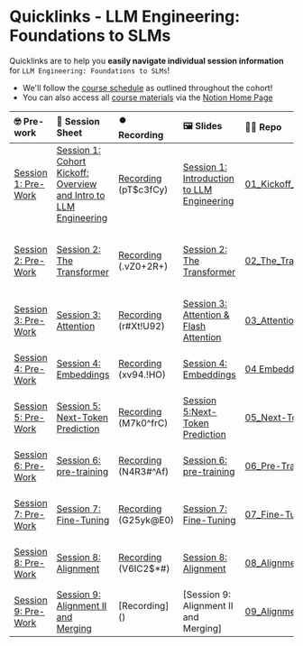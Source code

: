 # Quicklinks - LLM Engineering: Foundations to SLMs

Quicklinks are to help you **easily navigate individual session information** for `LLM Engineering: Foundations to SLMs`!  

- We'll follow the [course schedule](https://www.notion.so/LLM-Engineering-Cohort-3-The-Foundations-Detailed-Schedule-12ecd547af3d80449b92c622d555fb19) as outlined throughout the cohort!
- You can also access all [course materials](https://www.notion.so/LLM-Engineering-Cohort-3-Home-Page-13dcd547af3d80feaf80f1a203e411c7?pvs=4#13dcd547af3d81ee9085d748ce0241c5) via the [Notion Home Page](https://www.notion.so/LLM-Engineering-Cohort-3-Home-Page-13dcd547af3d80feaf80f1a203e411c7)

| 🤓 Pre-work | 📰 Session Sheet | ⏺️ Recording  | 🖼️ Slides     | 👨‍💻 Repo     | 📝 Homework      | 📁 Feedback       |
|:-----------------|:-----------------|:-----------------|:-----------------|:-----------------|:-----------------|:-----------------|
| [Session 1: Pre-Work](https://www.notion.so/Session-1-Cohort-Kickoff-Overview-and-Intro-to-LLM-Engineering-143cd547af3d80c09539cd8ea855bfc7?pvs=4#143cd547af3d810c8280cfdf6efb6ff4)| [Session 1: Cohort Kickoff: Overview and Intro to LLM Engineering](https://www.notion.so/Session-1-Cohort-Kickoff-Overview-Intro-to-LLM-Engineering-Foundations-to-SLMs-143cd547af3d80c09539cd8ea855bfc7) | [Recording](https://us02web.zoom.us/rec/share/9My2ifxlU7WPK5kzKLxceg5WqrbaaNksN8CWPVpMSkkhLCLQGszGndlJeTM-fLFw.a4Y9iz9eFlEzMzTe) (pT$c3fCy) | [Session 1: Introduction to LLM Engineering](https://www.canva.com/design/DAGWfLzJLjU/jcP2nnJIUozdxw47M56SIA/edit?utm_content=DAGWfLzJLjU&utm_campaign=designshare&utm_medium=link2&utm_source=sharebutton) | [01_Kickoff_Model_Evolution](https://github.com/AI-Maker-Space/LLM-Engineering-Foundations-to-SLMs/tree/main/01_Kickoff_Model_Evolution) | Read [Attention is All You Need](https://arxiv.org/abs/1706.03762)  <br /> Review [The Transformer, Part I-IV](https://www.notion.so/The-Transformer-Part-I-IV-143cd547af3d814195fff9338a46de63)| [LLME3 Class Feedback 11/14](https://forms.gle/o1A71e4fRgEDkzXh8) |
| [Session 2: Pre-Work](https://www.notion.so/Session-2-The-Transformer-143cd547af3d80cda8c5f3404211c191?pvs=4#143cd547af3d81e8afc8d8dc6e857956)| [Session 2: The Transformer](https://www.notion.so/Session-2-The-Transformer-143cd547af3d80cda8c5f3404211c191) | [Recording](https://us02web.zoom.us/rec/share/vM5Skap8plyutphmdIs6BVDXB2gG4ObS9s0z5B7zG01MieTp5iB0UAQF2gM2_vf7.noILW0tp2Lf7OpZc) (.vZ0+2R+) | [Session 2: The Transformer](https://www.canva.com/design/DAGW9drJwtU/d5pIdoSDGNoTHppA3i9Crg/view?utm_content=DAGW9drJwtU&utm_campaign=designshare&utm_medium=link&utm_source=editor) | [02_The_Transformer](https://github.com/AI-Maker-Space/LLM-Engineering-Foundations-to-SLMs/tree/main/02_The_Transformer) | [Session 2 Assignment: The Transformer (from Scratch)](https://forms.gle/xhtMBxmKLnHH76hK8) | [LLME3 Class Feedback 11/19](https://forms.gle/rAWFD8RGbYUQEN597) |
| [Session 3: Pre-Work](https://www.notion.so/Session-3-Attention-143cd547af3d80dba510e2c5f1577368?pvs=4#2dc3b43f036d48088a3984ce94e8e0ad) | [Session 3: Attention](https://www.notion.so/Session-3-Attention-Coming-Soon-143cd547af3d80dba510e2c5f1577368) | [Recording](https://us02web.zoom.us/rec/share/GGGZVNnTjH42p6HViAMXkjQqgKc_4_r2foo5mbLJT1GHoVA_iupek0TVXO6twQ8l.9XQlnBz_S834ab63) (r#Xt!U92) | [Session 3: Attention & Flash Attention](https://www.canva.com/design/DAGXJDsxuyI/TcE_npmoqb-lVfWePfHOqA/edit?utm_content=DAGXJDsxuyI&utm_campaign=designshare&utm_medium=link2&utm_source=sharebutton) | [03_Attention](https://github.com/AI-Maker-Space/LLM-Engineering-Foundations-to-SLMs/tree/main/03_Attention) | [Session 3 Assignment: Attention](https://forms.gle/7cgCErqaNEZWiN7JA) | [Feedback: LLME3 Cohort, Session 3](https://forms.gle/1CaTBkkw9QxJwiyJ7) |
| [Session 4: Pre-Work](https://www.notion.so/Session-4-Embeddings-143cd547af3d806f9b38fdaefba8e68d?pvs=4#a10ad6fa7a0a4342b51ea53fd486279f) | [Session 4: Embeddings](https://www.notion.so/Session-4-Embeddings-143cd547af3d806f9b38fdaefba8e68d#59fa9ae8a94141e3a66db9a5f90d5e40) | [Recording](https://us02web.zoom.us/rec/component-page?action=viewdetailpage&sharelevel=meeting&useWhichPasswd=meeting&clusterId=us02&componentName=need-password&meetingId=qQcQrZ1gHOmAvH5ZTLZsHpHb_3-ALuGQDcN9x8_wBpM7Lg-cccDNhQjWojtF0c8i.g-cVP6cDb9jwzw1O&originRequestUrl=https%3A%2F%2Fus02web.zoom.us%2Frec%2Fshare%2FcFies5mcI27ZsFHfHe5G6d5VMwM1qn2eB_vusY8gqDi6xGiilZKdhWZfefHYsVKU.gRLXvD9KdyhmjFA4) (xv94.!HO)| [Session 4: Embeddings](https://www.canva.com/design/DAGXnKDginc/-g-2FCMJKDr2yhmUuuvVqg/view?utm_content=DAGXnKDginc&utm_campaign=designshare&utm_medium=link&utm_source=editor) |  [04 Embeddings](https://github.com/AI-Maker-Space/LLM-Engineering-Foundations-to-SLMs/tree/main/04_Embeddings)| [Session 4 Assignment: Embeddings](https://forms.gle/WasbnoXXFEt8tUCb9)  | [Feedback: LLME3 Cohort, Session 4](https://forms.gle/fmDsEj6J423y4BgSA) |
| [Session 5: Pre-Work](https://www.notion.so/Session-5-Next-Token-Prediction-Coming-Soon-143cd547af3d8050924afd6a91abf609?pvs=4#2bd78818c2014fb08e7048c22bd28a49) | [Session 5: Next-Token Prediction](https://www.notion.so/Session-5-Next-Token-Prediction-Coming-Soon-143cd547af3d8050924afd6a91abf609#2bd78818c2014fb08e7048c22bd28a49) | [Recording](https://us02web.zoom.us/rec/component-page?action=viewdetailpage&sharelevel=meeting&useWhichPasswd=meeting&clusterId=us02&componentName=need-password&meetingId=JqzzUhKSqrAsSNC2QF2GdPF4LbcFQ8WqtD6x3jkYsZ7U56NF8Rhs4vk84uF9DBmY.9AS2jBwny79nHMg-&originRequestUrl=https%3A%2F%2Fus02web.zoom.us%2Frec%2Fshare%2FOmFyzNrsd6rJxmOI5qUJpNbSMJQnpG9hVY5cGURhcrSdWQCrX6y3_SYcgovCquCF.zVPgOEMnrSkMl-FX) (M7k0^frC)| [Session 5:Next-Token Prediction](https://www.canva.com/design/DAGYRgCRV2k/3xwuCV92aSKKNG7qpockFw/view?utm_content=DAGYRgCRV2k&utm_campaign=designshare&utm_medium=link&utm_source=editor) |  [05_Next-Token Prediction](https://github.com/AI-Maker-Space/LLM-Engineering-Foundations-to-SLMs/tree/main/05_Next-Token-Prediction)| [Session 5 Assignment: Next-Token Prediction](https://forms.gle/ptKnENAqUUmkpqyg7)  | [Feedback: LLME3 Cohort, Session 5](https://forms.gle/c3ZnsAGZm78xoAUr9) |
| [Session 6: Pre-Work](https://www.notion.so/Session-6-Pretraining-Coming-Soon-143cd547af3d80d68209d741df67fd17?pvs=4#bae245a8e85a4c7e931fd82086e895b5) | [Session 6: pre-training](https://www.notion.so/Session-6-Pretraining-Coming-Soon-143cd547af3d80d68209d741df67fd17) |  [Recording](https://us02web.zoom.us/rec/component-page?action=viewdetailpage&sharelevel=meeting&useWhichPasswd=meeting&clusterId=us02&componentName=need-password&meetingId=k4hY5uqCAfi5jUDW60Yfy22_FiOLGR311BVP_nilkrGBaNSJOnk8Cd4Q5TI9wSwb.TfMbhnUfIyvnSBxc&originRequestUrl=https%3A%2F%2Fus02web.zoom.us%2Frec%2Fshare%2F880WdZymEzPE_G3D7xMTDjbpsJkBOdCcnBaHz_YrKVeh3vkU-nTuURX94Pop-KM0.ldamBpQtY_6rELIB) (N4R3#^Af) | [Session 6: pre-training](https://www.canva.com/design/DAGYdUqfwVg/XEzwQ_22rfoSNAWowsQR1g/edit)  | [06_Pre-Traning](https://github.com/AI-Maker-Space/LLM-Engineering-Foundations-to-SLMs/tree/main/06_Pre-Training) | [Session 6 Assignment: Pre-training](https://forms.gle/ZhEpfYomrRTX6htFA) |  [Feedback: LLME3 Cohort, Session 6](https://forms.gle/5QbKz9PKbdxDiqAS7) |
| [Session 7: Pre-Work](https://www.notion.so/Session-7-Fine-Tuning-Coming-Soon-143cd547af3d80a9af10fade95ad3a20?pvs=4#d21a3fa3f2684b4db256c708336c6712) | [Session 7: Fine-Tuning](https://www.notion.so/Session-7-Fine-Tuning-Coming-Soon-143cd547af3d80a9af10fade95ad3a20) |  [Recording](https://us02web.zoom.us/rec/component-page?action=viewdetailpage&sharelevel=meeting&useWhichPasswd=meeting&clusterId=us02&componentName=need-password&meetingId=-n2vdN6PWvEgNdydcp_6WCIAXZRRq5gOCCFDwuo3t_rLbd2Zff_pCBkxdRDwn7Ok.hsgair8mCe2uMpJF&originRequestUrl=https%3A%2F%2Fus02web.zoom.us%2Frec%2Fshare%2FoZp_0ZXoeaJlgy37hD1mgPQPZlfyPFRrn7fKaGMyChUiHVlK74cyae-wF95zmv5v.bqKOThUv5gRQoyKd)  (G25yk@E0) | [Session 7: Fine-Tuning](https://www.canva.com/design/DAGY7ZxFsRU/-pDrpf61S1_c60nC1ufwnQ/edit?utm_content=DAGY7ZxFsRU&utm_campaign=designshare&utm_medium=link2&utm_source=sharebutton)  | [07_Fine-Tuning](https://github.com/AI-Maker-Space/LLM-Engineering-Foundations-to-SLMs/tree/main/07_Fine-tuning) | [Session 7 Assignment: Fine-Tuning](https://forms.gle/oiyErT4ZZgkm6gfN6) |  [Feedback: LLME3 Cohort, Session 7](https://forms.gle/6MvFhqA29L3FAsbY8) |
| [Session 8: Pre-Work](https://www.notion.so/Session-8-Alignment-Coming-Soon-143cd547af3d8020820ac4f21a3068b5?pvs=4#e80e2e6ae82d4540adba08edd1a3b6bc) | [Session 8: Alignment ](https://www.notion.so/Session-8-Alignment-Coming-Soon-143cd547af3d8020820ac4f21a3068b5) |  [Recording](https://us02web.zoom.us/rec/component-page?action=viewdetailpage&sharelevel=meeting&useWhichPasswd=meeting&clusterId=us02&componentName=need-password&meetingId=QgYwwcLgQw0BmGvfhqApshe98YthoS29agneJ7OuNHA_z2313ckTPOhat9dmVRn8.FjPE-Av5ynfnUqq2&originRequestUrl=https%3A%2F%2Fus02web.zoom.us%2Frec%2Fshare%2FTrI1KuJU1kdifoqqUolquGOd9MzZR_fUecv1sSixWQ1FLBNhN06GjVy0DoFcKmee.v-zCG-BnqMWoJcom)  (V6IC2$*#) | [Session 8: Alignment](https://www.canva.com/design/DAGZHXVSNBE/ONsOxzgCW8Pqj5YFHfvP2Q/edit?utm_content=DAGZHXVSNBE&utm_campaign=designshare&utm_medium=link2&utm_source=sharebutton)  | [08_Alignment](https://github.com/AI-Maker-Space/LLM-Engineering-Foundations-to-SLMs/tree/main/08_Alignment) | [Session 8 Assignment: Alignment](https://forms.gle/g2kad4tuPEkzcWSW6) |  [Feedback: LLME3 Cohort, Session 8](https://forms.gle/aKRjP61cWuyoWRiD7) |
| [Session 9: Pre-Work](https://www.notion.so/Session-9-Alignment-II-and-Merging-Coming-Soon-14acd547af3d80ebb1abec174b856ee9?pvs=4#e9bec831393f4c58a5febd7cc5eb99f8) | [Session 9: Alignment II and Merging](https://www.notion.so/Session-9-Alignment-II-and-Merging-Coming-Soon-14acd547af3d80ebb1abec174b856ee9) |  [Recording]  () | [Session 9: Alignment II and Merging]  | [09_Alignment_II](https://github.com/AI-Maker-Space/LLM-Engineering-Foundations-to-SLMs/tree/main/09_Alignment_II) | [Session 9 Assignment: Alignment II and Merging](https://forms.gle/BPmNAfbqsxeA2mxz5) |  [Feedback: LLME3 Cohort, Session 9](https://forms.gle/uzd28Xm6TWVVZFkE9) |
